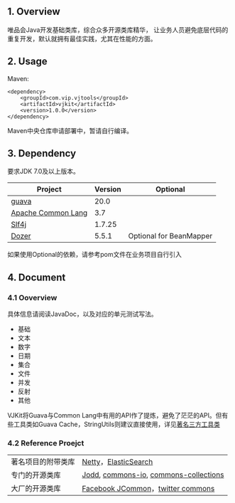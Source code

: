 ## 1. Overview

唯品会Java开发基础类库，综合众多开源类库精华， 让业务人员避免底层代码的重复开发，默认就拥有最佳实践，尤其在性能的方面。


## 2. Usage

Maven:

```
<dependency>
	<groupId>com.vip.vjtools</groupId>
	<artifactId>vjkit</artifactId>
	<version>1.0.0</version>
</dependency>
```

Maven中央仓库申请部署中，暂请自行编译。

## 3. Dependency

要求JDK 7.0及以上版本。

| Project | Version | Optional|
|--- | --- | --- |
|[guava](https://github.com/google/guava) | 20.0 ||
|[Apache Common Lang](https://github.com/apache/commons-lang) | 3.7 ||
|[Slf4j](https://www.slf4j.org) | 1.7.25 ||
|[Dozer](http://dozermapper.github.io/) | 5.5.1 |Optional for BeanMapper |

如果使用Optional的依赖，请参考pom文件在业务项目自行引入


## 4. Document

### 4.1 Ooverview

具体信息请阅读JavaDoc，以及对应的单元测试写法。

* 基础
* 文本
* 数字
* 日期
* 集合
* 文件
* 并发
* 反射
* 其他


VJKit将Guava与Common Lang中有用的API作了提炼，避免了茫茫的API。但有些工具类如Guava Cache，StringUtils则建议直接使用，详见[著名三方工具类](docs/famous3rd.md)

### 4.2 Reference Proejct

|||
|--- | --- |
|著名项目的附带类库|[Netty](https://github.com/netty/netty/)，[ElasticSearch](https://github.com/elastic/elasticsearch)|
|专门的开源类库 |[Jodd](https://github.com/oblac/jodd/), [commons-io](https://github.com/apache/commons-io), [commons-collections](https://github.com/apache/commons-collections)|
| 大厂的开源类库|[Facebook JCommon](https://github.com/facebook/jcommon)，[twitter commons](https://github.com/twitter/commons)



